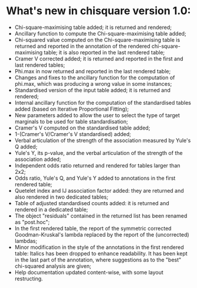 # What's new in chisquare version 1.0:

* Chi-square-maximising table added; it is returned and rendered;
* Ancillary function to compute the Chi-square-maximising table added;
* Chi-squared value computed on the Chi-square-maximising table is returned and reported in the annotation of the
rendered chi-square-maximising table; it is also reported in the last rendered table;
* Cramer V corrected added; it is returned and reported in the first and last rendered tables;
* Phi.max in now returned and reported in the last rendered table;
* Changes and fixes to the ancillary function for the computation of phi.max, which was producing a wrong value in some instances;
* Standardised version of the input table added; it is returned and rendered;
* Internal ancillary function for the computation of the standardised tables added (based on Iterative Proportional Fitting);
* New parameters added to allow the user to select the type of target marginals to be used for table standardisation;
* Cramer's V computed on the standardised table added;
* 1-(Cramer's V/Cramer's V standardised) added;
* Verbal articulation of the strength of the association measured by Yule's Q added;
* Yule's Y, its p-value, and the verbal articulation of the strength of the association added;
* Independent odds ratio returned and rendered for tables larger than 2x2;
* Odds ratio, Yule's Q, and Yule's Y added to annotations in the first rendered table;
* Quetelet index and IJ association factor added: they are returned and also rendered in two dedicated tables;
* Table of adjusted standardised counts added: it is returned and rendered in a dedicated table;
* The object "residuals" contained in the returned list has been renamed as "post.hoc";
* In the first rendered table, the report of the symmetric corrected Goodman-Kruskal's lambda replaced by the report of the (uncorrected) lambdas;
* Minor modification in the style of the annotations in the first rendered table: Italics has been dropped to enhance readability. It has been kept in the last part of the annotation, where suggestions as to the "best" chi-squared analysis are given;
* Help documentation updated content-wise, with some layout restructing.
